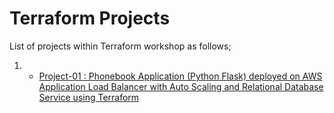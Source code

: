 # Terraform Projects

List of projects within Terraform workshop as follows;

1. - [Project-01 : Phonebook Application (Python Flask) deployed on AWS Application Load Balancer with Auto Scaling and Relational Database Service using Terraform](./Terraform-Projects/Terraform-Project-01/README.md)